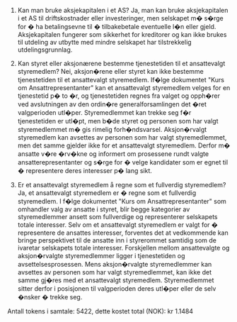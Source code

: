 1. Kan man bruke aksjekapitalen i et AS?
Ja, man kan bruke aksjekapitalen i et AS til driftskostnader eller investeringer, men selskapet m� s�rge for � ha betalingsevne til � tilbakebetale eventuelle l�n eller gjeld. Aksjekapitalen fungerer som sikkerhet for kreditorer og kan ikke brukes til utdeling av utbytte med mindre selskapet har tilstrekkelig utdelingsgrunnlag.

4. Kan styret eller aksjonærene bestemme tjenestetiden til et ansattevalgt styremedlem?
Nei, aksjon�rene eller styret kan ikke bestemme tjenestetiden til et ansattevalgt styremedlem. If�lge dokumentet "Kurs om Ansattrepresentanter" kan et ansattevalgt styremedlem velges for en tjenestetid p� to �r, og tjenestetiden regnes fra valget og opph�rer ved avslutningen av den ordin�re generalforsamlingen det �ret valgperioden utl�per. Styremedlemmet kan trekke seg f�r tjenestetiden er utl�pt, men b�de styret og personen som har valgt styremedlemmet m� gis rimelig forh�ndsvarsel. Aksjon�rvalgt styremedlem kan avsettes av personen som har valgt styremedlemmet, men det samme gjelder ikke for et ansattevalgt styremedlem. Derfor m� ansatte v�re �rv�kne og informert om prosessene rundt valgte ansatterepresentanter og s�rge for � velge kandidater som er egnet til � representere deres interesser p� lang sikt.

5. Er et ansattevalgt styremedlem å regne som et fullverdig styremedlem?
Ja, et ansattevalgt styremedlem er � regne som et fullverdig styremedlem. I f�lge dokumentet "Kurs om Ansattrepresentanter" som omhandler valg av ansatte i styret, blir begge kategorier av styremedlemmer ansett som fullverdige og representerer selskapets totale interesser. Selv om et ansattevalgt styremedlem er valgt for � representere de ansattes interesser, forventes det at vedkommende kan bringe perspektivet til de ansatte inn i styrerommet samtidig som de ivaretar selskapets totale interesser. Forskjellen mellom ansattevalgte og aksjon�rvalgte styremedlemmer ligger i tjenestetiden og avsettelsesprosessen. Mens aksjon�rvalgte styremedlemmer kan avsettes av personen som har valgt styremedlemmet, kan ikke det samme gj�res med et ansattevalgt styremedlem. Styremedlemmet sitter derfor i posisjonen til valgperioden deres utl�per eller de selv �nsker � trekke seg.

Antall tokens i samtale: 5422, dette kostet total (NOK): kr 1.1484